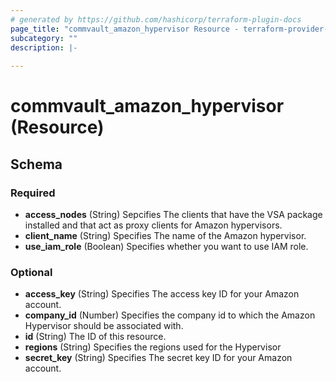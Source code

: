 ```yaml
---
# generated by https://github.com/hashicorp/terraform-plugin-docs
page_title: "commvault_amazon_hypervisor Resource - terraform-provider-commvault"
subcategory: ""
description: |-
  
---
```


# commvault_amazon_hypervisor (Resource)





<!-- schema generated by tfplugindocs -->
## Schema

### Required

- **access_nodes** (String) Sepcifies The clients that have the VSA package installed and that act as proxy clients for Amazon hypervisors.
- **client_name** (String) Specifies The name of the Amazon hypervisor.
- **use_iam_role** (Boolean) Specifies whether you want to use IAM role.

### Optional

- **access_key** (String) Specifies The access key ID for your Amazon account.
- **company_id** (Number) Specifies the company id to which the Amazon Hypervisor should be associated with.
- **id** (String) The ID of this resource.
- **regions** (String) Specifies the regions used for the Hypervisor
- **secret_key** (String) Specifies The secret key ID for your Amazon account.


